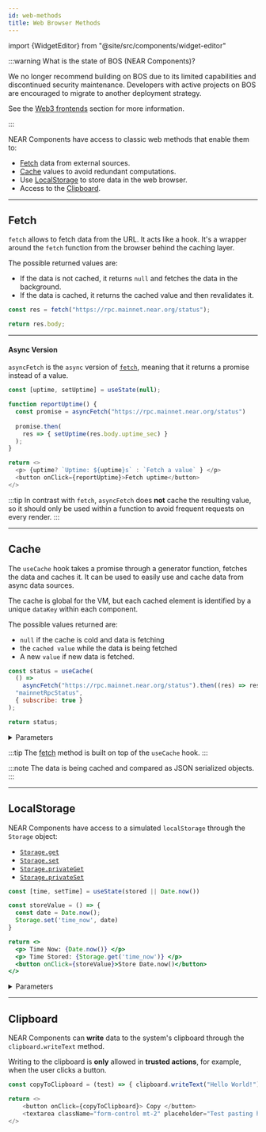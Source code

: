 ```yaml
---
id: web-methods
title: Web Browser Methods
---
```


import {WidgetEditor} from "@site/src/components/widget-editor"

:::warning What is the state of BOS (NEAR Components)?

We no longer recommend building on BOS due to its limited capabilities and discontinued security maintenance. Developers with active projects on BOS are encouraged to migrate to another deployment strategy.

See the [Web3 frontends](/build/web3-apps/frontend#bos-socialvm) section for more information.

:::

NEAR Components have access to classic web methods that enable them to:

- [Fetch](#fetch) data from external sources.
- [Cache](#cache) values to avoid redundant computations.
- Use [LocalStorage](#localstorage) to store data in the web browser.
- Access to the [Clipboard](#clipboard).

---

## Fetch

`fetch` allows to fetch data from the URL. It acts like a hook. It's a wrapper around the `fetch` function from the browser behind the caching layer.

The possible returned values are:

- If the data is not cached, it returns `null` and fetches the data in the background.
- If the data is cached, it returns the cached value and then revalidates it.

<WidgetEditor height="80">

```js
const res = fetch("https://rpc.mainnet.near.org/status");

return res.body;
```

</WidgetEditor>

<hr className="subsection" />

#### Async Version

`asyncFetch` is the `async` version of [`fetch`](#fetch), meaning that it returns a promise instead of a value.

<WidgetEditor height="80">

```js
const [uptime, setUptime] = useState(null);

function reportUptime() {
  const promise = asyncFetch("https://rpc.mainnet.near.org/status")
  
  promise.then(
    res => { setUptime(res.body.uptime_sec) }
  );
}

return <>
  <p> {uptime? `Uptime: ${uptime}s` : `Fetch a value` } </p>
  <button onClick={reportUptime}>Fetch uptime</button>
</>
```

</WidgetEditor>

:::tip
In contrast with `fetch`, `asyncFetch` does **not** cache the resulting value, so it should only be used within a function to avoid frequent requests on every render.
:::

---

## Cache

The `useCache` hook takes a promise through a generator function, fetches the data and caches it. It can be used to easily use and cache data from async data sources.

The cache is global for the VM, but each cached element is identified by a unique `dataKey` within each component.

The possible values returned are:

- `null` if the cache is cold and data is fetching
- the `cached value` while the data is being fetched
- A new `value` if new data is fetched.

<WidgetEditor>

```js
const status = useCache(
  () =>
    asyncFetch("https://rpc.mainnet.near.org/status").then((res) => res.body),
  "mainnetRpcStatus",
  { subscribe: true }
);

return status;
```

</WidgetEditor>

<details markdown="1">
<summary> Parameters </summary>

| param              | required     | type   | description                                                                                             |
| ------------------ | ------------ | ------ | ------------------------------------------------------------------------------------------------------- |
| `promiseGenerator` | **required** | object | a function that returns a promise, which generates data.                                |
| `dataKey`          | **required** | object | the unique name (within the current component) to identify the data. |
| `options`          | _optional_   | object | optional argument.                                                                      |

:::info options object

- `subscribe` _(optional)_: if `true`, the data refreshes periodically by invalidating cache.

:::

:::note

- `promiseGenerator`: you don't return the promise directly, because it should only be fired once.
  :::

</details>

:::tip
The [fetch](#fetch) method is built on top of the `useCache` hook.
:::

:::note
The data is being cached and compared as JSON serialized objects.
:::

---

## LocalStorage

NEAR Components have access to a simulated `localStorage` through the `Storage` object:

- [`Storage.get`](#storageget)
- [`Storage.set`](#storageset)
- [`Storage.privateGet`](#storageprivateget)
- [`Storage.privateSet`](#storageprivateset)

<WidgetEditor>

```jsx
const [time, setTime] = useState(stored || Date.now()) 

const storeValue = () => {
  const date = Date.now();
  Storage.set('time_now', date)
}

return <>
  <p> Time Now: {Date.now()} </p>
  <p> Time Stored: {Storage.get('time_now')} </p>
  <button onClick={storeValue}>Store Date.now()</button>
</>
```

</WidgetEditor>

<details markdown="1">
<summary> Parameters </summary>

#### Storage.get

`Storage.get(key, widgetSrc?)` - returns the public value for a given key under the given widgetSrc or the current component if `widgetSrc` is omitted. Can only read public values.

| param       | required     | type   | description              |
| ----------- | ------------ | ------ | ------------------------ |
| `key`       | **required** | object | a user-defined key       |
| `widgetSrc` | _optional_   | object | a user-defined component |

---

#### Storage.set

`Storage.set(key, value)` - sets the public value for a given key under the current widget. The value will be public, so other widgets can read it.

| param   | required     | type   | description          |
| ------- | ------------ | ------ | -------------------- |
| `key`   | **required** | object | a user-defined key   |
| `value` | **required** | object | a user-defined value |

---

#### Storage.privateGet

`Storage.privateGet(key)` - returns the private value for a given key under the current component.

| param | required     | type   | description                                    |
| ----- | ------------ | ------ | ---------------------------------------------- |
| `key` | **required** | object | a user-defined key under the current component |

---

#### Storage.privateSet

`Storage.privateSet(key, value)` - sets the private value for a given key under the current component. The value is private, only the current component can read it.

:::note
Private and public values can share the same key and don't conflict.
:::

| param   | required     | type   | description                                    |
| ------- | ------------ | ------ | ---------------------------------------------- |
| `key`   | **required** | object | a user-defined key under the current component |
| `value` | **required** | object | a user-defined value                           |

</details>

---

## Clipboard

NEAR Components can **write** data to the system's clipboard through the `clipboard.writeText` method.

Writing to the clipboard is **only** allowed in **trusted actions**, for example, when the user clicks a button.

<WidgetEditor>

```js
const copyToClipboard = (test) => { clipboard.writeText("Hello World!") }

return <>
    <button onClick={copyToClipboard}> Copy </button>
    <textarea className="form-control mt-2" placeholder="Test pasting here" />
</>
```

</WidgetEditor>
